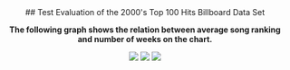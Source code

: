 <center>
## Test
Evaluation of the 2000's Top 100 Hits Billboard Data Set

<b>The following graph shows the relation between average song ranking and number of weeks on the chart.</b>


<img src="https://jasanford24.github.io/images/billboard_scatter.png">

<img src="https://jasanford24.github.io/images/falloff_line.png">

<img src="https://jasanford24.github.io/images/genres_bar.png">
</center>
